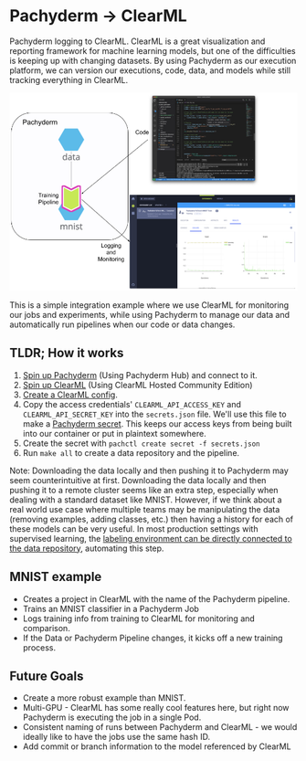 # Pachyderm -> ClearML
Pachyderm logging to ClearML. ClearML is a great visualization and reporting framework for machine learning models, but one of the difficulties is keeping up with changing datasets. By using Pachyderm as our execution platform, we can version our executions, code, data, and models while still tracking everything in ClearML. 

<p align="center">
  <img width="700" src="images/diagram.jpg">
</p>

This is a simple integration example where we use ClearML for monitoring our jobs and experiments, while using Pachyderm to manage our data and automatically run pipelines when our code or data changes.

## TLDR; How it works

1. [Spin up Pachyderm](https://hub.pachyderm.com/landing?redirect=%2F) (Using Pachyderm Hub) and connect to it.
2. [Spin up ClearML](https://app.community.clear.ml) (Using ClearML Hosted Community Edition)
3. [Create a ClearML config](https://allegro.ai/clearml/docs/docs/deploying_clearml/clearml_config_for_clearml_server.html#configuring-clearml-for-your-clearml-server).
4. Copy the access credentials' `CLEARML_API_ACCESS_KEY` and `CLEARML_API_SECRET_KEY` into the `secrets.json` file. We'll use this file to make a [Pachyderm secret](https://docs.pachyderm.com/latest/reference/pachctl/pachctl_create_secret/). This keeps our access keys from being built into our container or put in plaintext somewhere.
5. Create the secret with `pachctl create secret -f secrets.json`
6. Run `make all` to create a data repository and the pipeline. 

Note: Downloading the data locally and then pushing it to Pachyderm may seem counterintuitive at first. Downloading the data locally and then pushing it to a remote cluster seems like an extra step, especially when dealing with a standard dataset like MNIST. However, if we think about a real world use case where multiple teams may be manipulating the data (removing examples, adding classes, etc.) then having a history for each of these models can be very useful. In most production settings with supervised learning, the [labeling environment can be directly connected to the data repository](https://towardsdatascience.com/versioning-and-labeling-better-together-2dd7d4fe8bd9), automating this step.

## MNIST example

- Creates a project in ClearML with the name of the Pachyderm pipeline. 
- Trains an MNIST classifier in a Pachyderm Job
- Logs training info from training to ClearML for monitoring and comparison.
- If the Data or Pachyderm Pipeline changes, it kicks off a new training process.


## Future Goals

- Create a more robust example than MNIST.
- Multi-GPU - ClearML has some really cool features here, but right now Pachyderm is executing the job in a single Pod. 
- Consistent naming of runs between Pachyderm and ClearML - we would ideally like to have the jobs use the same hash ID. 
- Add commit or branch information to the model referenced by ClearML

